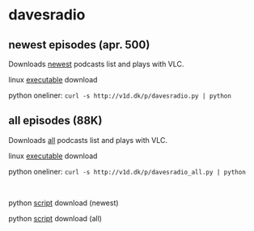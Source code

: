 # davesradio

## newest episodes (apr. 500)

Downloads [newest](https://raw.githubusercontent.com/taext/powercasts/master/newest.txt) podcasts list and plays with VLC.

linux [executable](http://v1d.dk/linux/http://v1d.dk/linux/davesradio) download

python oneliner: `curl -s http://v1d.dk/p/davesradio.py | python`

## all episodes (88K)

Downloads [all](https://raw.githubusercontent.com/taext/powercasts/master/podcasts_opml.txt) podcasts list and plays with VLC.

linux [executable](http://v1d.dk/linux/davesradio_all) download

python oneliner: `curl -s http://v1d.dk/p/davesradio_all.py | python`

<br>

python [script](v1d.dk/p/davesradio.py) download (newest)

python [script](v1d.dk/p/davesradio.py_all) download (all)